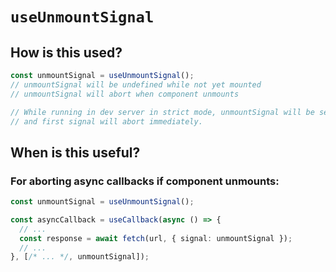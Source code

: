 # `useUnmountSignal`

## How is this used?

```typescript
const unmountSignal = useUnmountSignal();
// unmountSignal will be undefined while not yet mounted
// unmountSignal will abort when component unmounts

// While running in dev server in strict mode, unmountSignal will be set twice
// and first signal will abort immediately.
```

## When is this useful?

### For aborting async callbacks if component unmounts:

```typescript
const unmountSignal = useUnmountSignal();

const asyncCallback = useCallback(async () => {
  // ...
  const response = await fetch(url, { signal: unmountSignal });
  // ...
}, [/* ... */, unmountSignal]);
```

